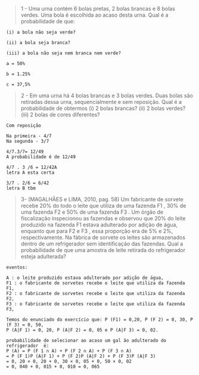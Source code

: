> 1 - Uma urna contém 6 bolas pretas, 2 bolas brancas e 8 bolas verdes. Uma bola é escolhida ao acaso desta urna. Qual é a probabilidade de que:

    (i) a bola não seja verde?

    (ii) a bola seja branca?

    (iii) a bola não seja nem branca nem verde?

    a = 50%

    b = 1.25%

    c = 37,5%

> 2 - Em uma urna há 4 bolas brancas e 3 bolas verdes. Duas bolas são retiradas dessa urna, sequencialmente e sem reposição. Qual é a probabilidade de obtermos (i) 2 bolas brancas? (ii) 2 bolas verdes? (iii) 2 bolas de cores diferentes?

`Com reposição`

    Na primeira - 4/7
    Na segunda - 3/7

    4/7.3/7= 12/49
    A probabilidade é de 12/49

    4/7 . 3 /6 = 12/42A
    letra A esta certa

    3/7 . 2/6 = 6/42
    letra B tbm

> 3- (MAGALHÃES e LIMA, 2010, pag. 58) Um fabricante de sorvete recebe 20% do todo o leite que utiliza de uma fazenda F1 , 30% de uma fazenda F2 e 50% de uma fazenda F3 . Um órgão de fiscalização inspecionou as fazendas e observou que 20% do leite produzido na fazenda F1 estava adulterado por adição de água, enquanto que para F2 e F3 , essa proporção era de 5% e 2%, respectivamente. Na fábrica de sorvete os leites são armazenados dentro de um refrigerador sem identificação das fazendas. Qual a probabilidade de que uma amostra de leite retirada do refrigerador esteja adulterada?

`eventos:`

    A : o leite produzido estava adulterado por adição de ́agua,
    F1 : o fabricante de sorvetes recebe o leite que utiliza da fazenda F1,
    F2 : o fabricante de sorvetes recebe o leite que utiliza da fazenda F2,
    F3 : o fabricante de sorvetes recebe o leite que utiliza da fazenda F3,

    Temos do enunciado do exercício que: P (F1) = 0,20, P (F 2) = 0, 30, P (F 3) = 0, 50,
    P (A|F 1) = 0, 20, P (A|F 2) = 0, 05 e P (A|F 3) = 0, 02.

    probabilidade de selecionar ao acaso um gal ̃ao adulterado do refrigerador  ́e:
    P (A) = P (F 1 ∩ A) + P (F 2 ∩ A) + P (F 3 ∩ A)
    = P (F 1)P (A|F 1) + P (F 2)P (A|F 2) + P (F 3)P (A|F 3)
    = 0, 20 × 0, 20 + 0, 30 × 0, 05 + 0, 50 × 0, 02
    = 0, 040 + 0, 015 + 0, 010 = 0, 065
